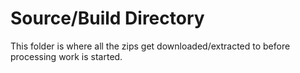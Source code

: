 # Source/Build Directory
This folder is where all the zips get downloaded/extracted to before processing 
work is started.
